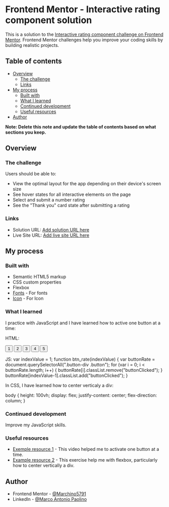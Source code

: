 # Frontend Mentor - Interactive rating component solution

This is a solution to the [Interactive rating component challenge on Frontend Mentor](https://www.frontendmentor.io/challenges/interactive-rating-component-koxpeBUmI). Frontend Mentor challenges help you improve your coding skills by building realistic projects. 

## Table of contents

- [Overview](#overview)
  - [The challenge](#the-challenge)
  - [Links](#links)
- [My process](#my-process)
  - [Built with](#built-with)
  - [What I learned](#what-i-learned)
  - [Continued development](#continued-development)
  - [Useful resources](#useful-resources)
- [Author](#author)

**Note: Delete this note and update the table of contents based on what sections you keep.**

## Overview

### The challenge

Users should be able to:

- View the optimal layout for the app depending on their device's screen size
- See hover states for all interactive elements on the page
- Select and submit a number rating
- See the "Thank you" card state after submitting a rating

### Links

- Solution URL: [Add solution URL here](https://your-solution-url.com)
- Live Site URL: [Add live site URL here](https://your-live-site-url.com)

## My process

### Built with

- Semantic HTML5 markup
- CSS custom properties
- Flexbox
- [Fonts](https://fonts.google.com/) - For fonts
- [Icon](https://fontawesome.com/) - For Icon

### What I learned

I practice with JavaScript and I have learned how to active one button at a time:

HTML:
<div class="button-div">
  <button class="button" name="rate" onclick="btn_rate(1)" type="button" value="1" required>1</button>
  <button class="button" name="rate" onclick="btn_rate(2)" type="button" value="2" required>2</button>
  <button class="button" name="rate" onclick="btn_rate(3)" type="button" value="3" required>3</button>
  <button class="button" name="rate" onclick="btn_rate(4)" type="button" value="4" required>4</button>
  <button class="button" name="rate" onclick="btn_rate(5)" type="button" value="5" required>5</button>
</div>

JS:
var indexValue = 1;
function btn_rate(indexValue) {
  var buttonRate = document.querySelectorAll(".button-div .button");
  for (var i = 0; i < buttonRate.length; i++) {
      buttonRate[i].classList.remove("buttonClicked");
  }
  buttonRate[indexValue-1].classList.add("buttonClicked");
}

In CSS, I have learned how to center verticaly a div:

body {
  height: 100vh;
  display: flex;
  justify-content: center;
  flex-direction: column;
}

### Continued development

Improve my JavaScript skills.

### Useful resources

- [Exemple resource 1](https://www.youtube.com/watch?v=LC9LkDXkn6k) - This video helped me to activate one button at a time.
- [Example resource 2](https://www.freecodecamp.org/learn/2022/responsive-web-design/learn-css-variables-by-building-a-city-skyline/step-1) - This exercise help me with flexbox, particularly how to center vertically a div.

## Author

- Frontend Mentor - [@Marchino5791](https://www.frontendmentor.io/profile/Marchino5791)
- LinkedIn - [@Marco Antonio Paolino](https://www.linkedin.com/in/marco-paolino/)
